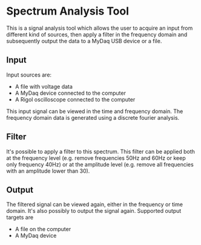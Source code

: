 # Spectrum Analysis Tool

This is a signal analysis tool which allows the user to acquire an input from different
kind of sources, then apply a filter in the frequency domain and subsequently output the data to a MyDaq USB device or a file.

## Input

Input sources are:
* A file with voltage data
* A MyDaq device connected to the computer
* A Rigol oscilloscope connected to the computer

This input signal can be viewed in the time and frequency domain. The frequency
domain data is generated using a discrete fourier analysis.

## Filter
It's possible to apply a filter to this spectrum. This filter can be applied both
at the frequency level (e.g. remove frequencies 50Hz and 60Hz or keep only frequency 40Hz) or at the amplitude level (e.g. remove all frequencies with an amplitude lower than 30).

## Output
The filtered signal can be viewed again, either in the frequency or time domain. It's also possibly to output the signal again. Supported output targets are
* A file on the computer
* A MyDaq device
